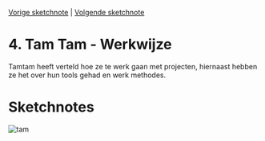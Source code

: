 [Vorige sketchnote](./peter.md) | [Volgende sketchnote](./voorhoede.md)

# 4. Tam Tam - Werkwijze
Tamtam heeft verteld hoe ze te werk gaan met projecten, hiernaast hebben ze het over hun tools gehad en werk methodes.

# Sketchnotes
![tam](4.png)